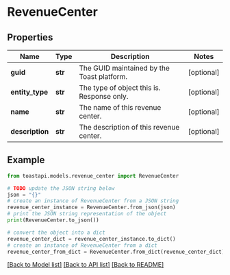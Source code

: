 # RevenueCenter


## Properties

Name | Type | Description | Notes
------------ | ------------- | ------------- | -------------
**guid** | **str** | The GUID maintained by the Toast platform. | [optional] 
**entity_type** | **str** | The type of object this is. Response only. | [optional] 
**name** | **str** | The name of this revenue center. | [optional] 
**description** | **str** | The description of this revenue center. | [optional] 

## Example

```python
from toastapi.models.revenue_center import RevenueCenter

# TODO update the JSON string below
json = "{}"
# create an instance of RevenueCenter from a JSON string
revenue_center_instance = RevenueCenter.from_json(json)
# print the JSON string representation of the object
print(RevenueCenter.to_json())

# convert the object into a dict
revenue_center_dict = revenue_center_instance.to_dict()
# create an instance of RevenueCenter from a dict
revenue_center_from_dict = RevenueCenter.from_dict(revenue_center_dict)
```
[[Back to Model list]](../README.md#documentation-for-models) [[Back to API list]](../README.md#documentation-for-api-endpoints) [[Back to README]](../README.md)


